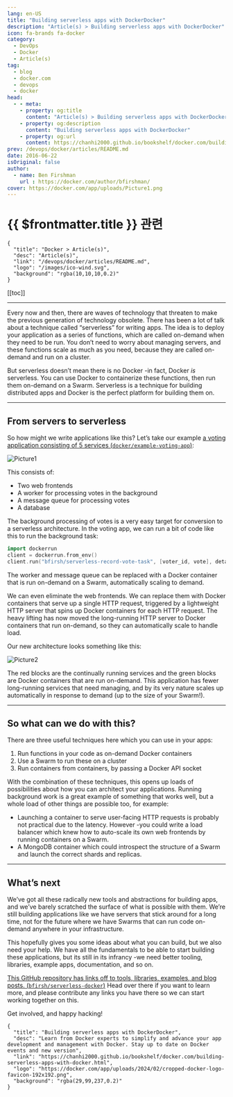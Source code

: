 ```yaml
---
lang: en-US
title: "Building serverless apps with DockerDocker"
description: "Article(s) > Building serverless apps with DockerDocker"
icon: fa-brands fa-docker
category:
  - DevOps
  - Docker
  - Article(s)
tag:
  - blog
  - docker.com
  - devops
  - docker
head:
  - - meta:
    - property: og:title
      content: "Article(s) > Building serverless apps with DockerDocker"
    - property: og:description
      content: "Building serverless apps with DockerDocker"
    - property: og:url
      content: https://chanhi2000.github.io/bookshelf/docker.com/building-serverless-apps-with-docker.html
prev: /devops/docker/articles/README.md
date: 2016-06-22
isOriginal: false
author:
  - name: Ben Firshman
    url : https://docker.com/author/bfirshman/
cover: https://docker.com/app/uploads/Picture1.png
---
```


# {{ $frontmatter.title }} 관련

```component VPCard
{
  "title": "Docker > Article(s)",
  "desc": "Article(s)",
  "link": "/devops/docker/articles/README.md",
  "logo": "/images/ico-wind.svg",
  "background": "rgba(10,10,10,0.2)"
}
```

[[toc]]

---

<SiteInfo
  name="Building serverless apps with DockerDocker"
  desc="Learn from Docker experts to simplify and advance your app development and management with Docker. Stay up to date on Docker events and new version"
  url="https://docker.com/blog/building-serverless-apps-with-docker"
  logo="https://docker.com/app/uploads/2024/02/cropped-docker-logo-favicon-192x192.png"
  preview="https://docker.com/app/uploads/Picture1.png"/>

Every now and then, there are waves of technology that threaten to make the previous generation of technology obsolete. There has been a lot of talk about a technique called “serverless” for writing apps. The idea is to deploy your application as a series of functions, which are called on-demand when they need to be run. You don’t need to worry about managing servers, and these functions scale as much as you need, because they are called on-demand and run on a cluster.

But serverless doesn’t mean there is no Docker -in fact, Docker *is* serverless. You can use Docker to containerize these functions, then run them on-demand on a Swarm. Serverless is a technique for building distributed apps and Docker is the perfect platform for building them on.

---

## From servers to serverless

So how might we write applications like this? Let’s take our example [a voting application consisting of 5 services (<VPIcon icon="iconfont icon-github"/>`docker/example-voting-app`)](https://github.com/docker/example-voting-app):

![Picture1](https://docker.com/app/uploads/Picture1.png)

This consists of:

- Two web frontends
- A worker for processing votes in the background
- A message queue for processing votes
- A database

The background processing of votes is a very easy target for conversion to a serverless architecture. In the voting app, we can run a bit of code like this to run the background task:

```go
import dockerrun
client = dockerrun.from_env()
client.run("bfirsh/serverless-record-vote-task", [voter_id, vote], detach=True)
```

The worker and message queue can be replaced with a Docker container that is run on-demand on a Swarm, automatically scaling to demand.

We can even eliminate the web frontends. We can replace them with Docker containers that serve up a single HTTP request, triggered by a lightweight HTTP server that spins up Docker containers for each HTTP request. The heavy lifting has now moved the long-running HTTP server to Docker containers that run on-demand, so they can automatically scale to handle load.

Our new architecture looks something like this:

![Picture2](https://docker.com/app/uploads/Picture2.png)

The red blocks are the continually running services and the green blocks are Docker containers that are run on-demand. This application has fewer long-running services that need managing, and by its very nature scales up automatically in response to demand (up to the size of your Swarm!).

---

## So what can we do with this?

There are three useful techniques here which you can use in your apps:

1. Run functions in your code as on-demand Docker containers
2. Use a Swarm to run these on a cluster
3. Run containers from containers, by passing a Docker API socket

With the combination of these techniques, this opens up loads of possibilities about how you can architect your applications. Running background work is a great example of something that works well, but a whole load of other things are possible too, for example:

- Launching a container to serve user-facing HTTP requests is probably not practical due to the latency. However -you could write a load balancer which knew how to auto-scale its own web frontends by running containers on a Swarm.
- A MongoDB container which could introspect the structure of a Swarm and launch the correct shards and replicas.

---

## What’s next

We’ve got all these radically new tools and abstractions for building apps, and we’ve barely scratched the surface of what is possible with them. We’re still building applications like we have servers that stick around for a long time, not for the future where we have Swarms that can run code on-demand anywhere in your infrastructure.

This hopefully gives you some ideas about what you can build, but we also need your help. We have all the fundamentals to be able to start building these applications, but its still in its infrancy -we need better tooling, libraries, example apps, documentation, and so on.

[This GitHub repository has links off to tools, libraries, examples, and blog posts. (<VPIcon icon="iconfont icon-github"/>`bfirsh/serverless-docker`)](https://github.com/bfirsh/serverless-docker) Head over there if you want to learn more, and please contribute any links you have there so we can start working together on this.

Get involved, and happy hacking!

<!-- TODO: add ARTICLE CARD -->
```component VPCard
{
  "title": "Building serverless apps with DockerDocker",
  "desc": "Learn from Docker experts to simplify and advance your app development and management with Docker. Stay up to date on Docker events and new version",
  "link": "https://chanhi2000.github.io/bookshelf/docker.com/building-serverless-apps-with-docker.html",
  "logo": "https://docker.com/app/uploads/2024/02/cropped-docker-logo-favicon-192x192.png",
  "background": "rgba(29,99,237,0.2)"
}
```
